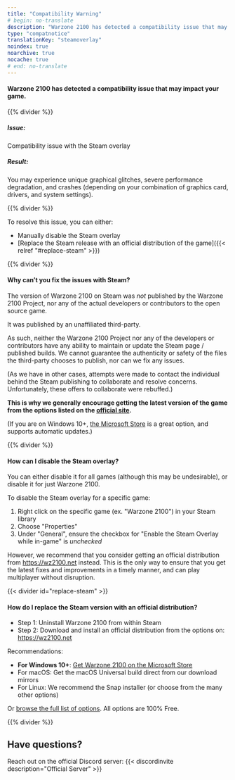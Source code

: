 ```yaml
---
title: "Compatibility Warning"
# begin: no-translate
description: "Warzone 2100 has detected a compatibility issue that may impact your game."
type: "compatnotice"
translationKey: "steamoverlay"
noindex: true
noarchive: true
nocache: true
# end: no-translate
---
```


#### Warzone 2100 has detected a compatibility issue that may impact your game.

{{% divider %}}

##### Issue:
Compatibility issue with the Steam overlay

##### Result:
You may experience unique graphical glitches, severe performance degradation, and crashes (depending on your combination of graphics card, drivers, and system settings).

{{% divider %}}

To resolve this issue, you can either:
- Manually disable the Steam overlay
- [Replace the Steam release with an official distribution of the game]({{< relref "#replace-steam" >}})

{{% divider %}}

#### Why can’t you fix the issues with Steam?

The version of Warzone 2100 on Steam was _not_ published by the Warzone 2100 Project, nor any of the actual developers or contributors to the open source game.

It was published by an unaffiliated third-party.

As such, neither the Warzone 2100 Project nor any of the developers or contributors have any ability to maintain or update the Steam page / published builds. We cannot guarantee the authenticity or safety of the files the third-party chooses to publish, nor can we fix any issues.

(As we have in other cases, attempts were made to contact the individual behind the Steam publishing to collaborate and resolve concerns. Unfortunately, these offers to collaborate were rebuffed.)

**This is why we generally encourage getting the latest version of the game from the options listed on the [official site](https://wz2100.net).**

(If you are on Windows 10+, [the Microsoft Store](https://www.microsoft.com/store/apps/9MW0Z4MPCS8C) is a great option, and supports automatic updates.)

{{% divider %}}

#### How can I disable the Steam overlay?

You can either disable it for all games (although this may be undesirable), or disable it for just Warzone 2100.

To disable the Steam overlay for a specific game:
1. Right click on the specific game (ex. "Warzone 2100") in your Steam library
2. Choose "Properties"
3. Under "General", ensure the checkbox for "Enable the Steam Overlay while in-game" is _unchecked_

However, we recommend that you consider getting an official distribution from https://wz2100.net instead. This is the only way to ensure that you get the latest fixes and improvements in a timely manner, and can play multiplayer without disruption.

{{< divider id="replace-steam" >}}

#### How do I replace the Steam version with an official distribution?

- Step 1: Uninstall Warzone 2100 from within Steam
- Step 2: Download and install an official distribution from the options on: https://wz2100.net

Recommendations:
- **For Windows 10+**: [Get Warzone 2100 on the Microsoft Store](https://www.microsoft.com/store/apps/9MW0Z4MPCS8C)
- For macOS: Get the macOS Universal build direct from our download mirrors
- For Linux: We recommend the Snap installer (or choose from the many other options)

Or [browse the full list of options](https://wz2100.net). All options are 100% Free.

{{% divider %}}

## Have questions?

Reach out on the official Discord server:
{{< discordinvite description="Official Server" >}}
